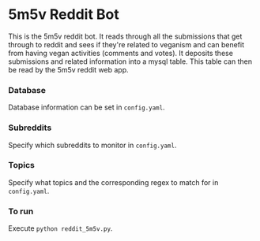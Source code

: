 # 5m5v Reddit Bot

This is the 5m5v reddit bot. It reads through all the submissions that get through to reddit and sees if they're related 
to veganism and can benefit from having vegan activities (comments and votes). It deposits these submissions and related 
information into a mysql table. This table can then be read by the 5m5v reddit web app.

### Database
Database information can be set in `config.yaml`.

### Subreddits
Specify which subreddits to monitor in `config.yaml`.

### Topics
Specify what topics and the corresponding regex to match for in `config.yaml`.

### To run
Execute `python reddit_5m5v.py`.




